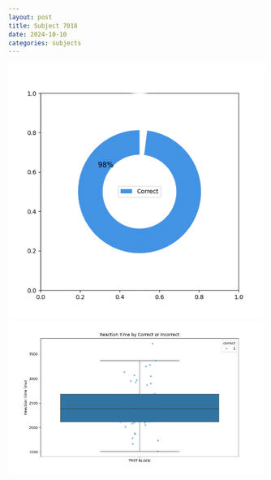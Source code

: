 ```yaml
---
layout: post
title: Subject 7018
date: 2024-10-10
categories: subjects
---
```


![](data/7018/run-2/7018_DSST_acc_{sub}.png)
![](data/7018/run-2/7018_DSST_rt.png)
